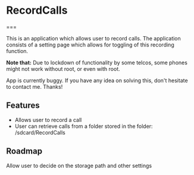 # RecordCalls #

===

This is an application which allows user to record calls. The application consists of a setting page which allows for toggling of this recording function.

**Note that:** Due to lockdown of functionality by some telcos, some phones might not work without root, or even with root. 

App is currently buggy.
If you have any idea on solving this, don't hesitate to contact me. Thanks!

## Features ##
* Allows user to record a call
* User can retrieve calls from a folder stored in the folder: /sdcard/RecordCalls

## Roadmap ##
Allow user to decide on the storage path and other settings
